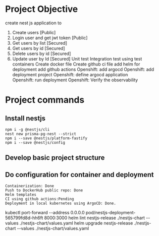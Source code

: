 # Project Objective 
create nest js application to 
1. Create users [Public]
2. Login user and get jwt token [Public] 
3. Get users by list [Secured]
4. Get users by id [Secured]
5. Delete users by id [Secured]
6. Update user by Id [Secured]
Unit test 
Integration test using test containers 
Create docker file 
Create github ci file 
add helm for deployment 
add github actions 
Openshift: add argocd
Openshift: add deployment project 
Openshift: define argocd application  
Openshift: run deployment 
Openshift: Verify the observability 

# Project commands 

## Install nestjs
    npm i -g @nestjs/cli
    nest new prisma-pg-nest --strict
    npm i --save @nestjs/platform-fastify
    npm i --save @nestjs/config
## Develop basic project structure
## Do configuration for container and deployment
    Containerization: Done
    Push to DockerHub public repo: Done
    Helm templates
    CI using github actions:Pending 
    Deployment in local kubernetes using ArgoCD: Done.

kubectl port-forward --address 0.0.0.0 pod/nestjs-deployment-565799fd8d-hh6ft 8000:3000
helm lint nestjs-release ./nestjs-chart --values ./nestjs-chart/values.yaml
helm upgrade nestjs-release ./nestjs-chart --values ./nestjs-chart/values.yaml